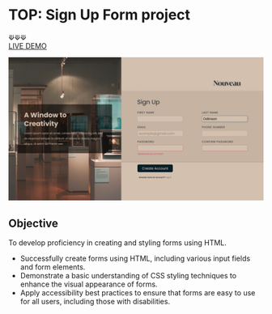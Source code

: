 # TOP: Sign Up Form project
⟱⟱⟱
<br />
[LIVE DEMO](https://acdeguia.github.io/sign-up-form)

![Screenshot](https://github.com/acdeguia/sign-up-form/blob/main/images/Sign%20Up%20Form.png)

## Objective
To develop proficiency in creating and styling forms using HTML.

* Successfully create forms using HTML, including various input fields and form elements.
* Demonstrate a basic understanding of CSS styling techniques to enhance the visual appearance of forms.
* Apply accessibility best practices to ensure that forms are easy to use for all users, including those with disabilities.
